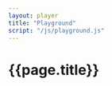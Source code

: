 ```yaml
---
layout: player
title: "Playground"
script: "/js/playground.js"
---
```

<style type="text/css" media="screen">
    .editor-container {
        height: 900px;
    }
    #editor {
        margin: 0;
        height: 100%;
    }
</style>
<h1>{{page.title}}</h1>
<div class="editor-container col-xs-12 col-md-6 pull-left">
    <pre id="editor"> </pre>
</div>
<div id="player" class="col-xs-12 col-md-6 pull-left"> </div>
